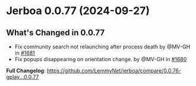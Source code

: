 # Jerboa 0.0.77 (2024-09-27)

## What's Changed in 0.0.77

- Fix community search not relaunching after process death by @MV-GH in [#1681](https://github.com/LemmyNet/jerboa/pull/1681)
- Fix popups disappearing on orientation change. by @MV-GH in [#1680](https://github.com/LemmyNet/jerboa/pull/1680)

**Full Changelog**: https://github.com/LemmyNet/jerboa/compare/0.0.76-gplay...0.0.77

<!-- generated by git-cliff -->
